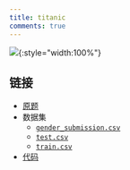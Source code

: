 ```yaml
---
title: titanic
comments: true
---
```


![](https://img.ricolxwz.io/2024/07/e69c985e402a62f36c1529e820d00a08.jpg){:style="width:100%"}

## 链接

- [原题](https://www.kaggle.com/competitions/titanic/overview)
- 数据集
    - [`gender_submission.csv`](https://share.ricolxwz.io/machine-learning/dataset/kaggle/titanic/gender_submission.csv)
    - [`test.csv`](https://share.ricolxwz.io/machine-learning/dataset/kaggle/titanic/test.csv)
    - [`train.csv`](https://share.ricolxwz.io/machine-learning/dataset/kaggle/titanic/train.csv)
- [代码](https://colab.research.google.com/drive/1Ofh4d-ss4vgG1-_ZvTgx6Fm0JgqDNShk?usp=sharing)
